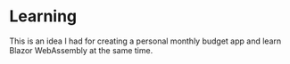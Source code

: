# Learning

This is an idea I had for creating a personal monthly budget app and learn Blazor WebAssembly at the same time.
